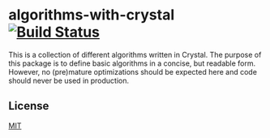 # algorithms-with-crystal [![Build Status](https://travis-ci.org/yefremov/algorithms-with-crystal.svg?branch=master)](https://travis-ci.org/yefremov/algorithms-with-crystal)

This is a collection of different algorithms written in Crystal. The purpose of this package is to define basic algorithms in a concise, but readable form. However, no (pre)mature optimizations should be expected here and code should never be used in production.

## License

[MIT](LICENSE)
